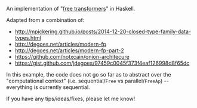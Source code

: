 An implementation of "[free transformers](http://degoes.net/articles/modern-fp-part-2)" in Haskell.

Adapted from a combination of:
- http://mpickering.github.io/posts/2014-12-20-closed-type-family-data-types.html
- http://degoes.net/articles/modern-fp
- http://degoes.net/articles/modern-fp-part-2
- https://github.com/notxcain/onion-architecure
- https://gist.github.com/jdegoes/97459c0045f373f4eaf126998d8f65dc

In this example, the code does not go so far as to abstract over the
"computational context" (i.e. sequential/`Free` vs parallel/`FreeAp`) --
everything is currently sequential.

If you have any tips/ideas/fixes, please let me know!
